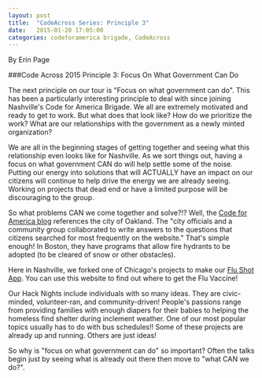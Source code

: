 ```yaml
---
layout: post
title:  "CodeAcross Series: Principle 3"
date:   2015-01-20 17:05:00
categories: codeforamerica brigade, CodeAcross 
---
```

By Erin Page

###Code Across 2015 Principle 3: Focus On What Government Can Do

The next principle on our tour is "Focus on what government can do". This has been a particularly interesting principle to deal with since joining Nashville's Code for America Brigade. We all are extremely motivated and ready to get to work. But what does that look like? How do we prioritize the work? What are our relationships with the government as a newly minted organization?

We are all in the beginning stages of getting together and seeing what this relationship even looks like for Nashville. As we sort things out, having a focus on what government CAN do will help settle some of the noise. Putting our energy into solutions that will ACTUALLY have an impact on our citizens will continue to help drive the energy we are already seeing. Working on projects that dead end or have a limited purpose will be discouraging to the group.

So what problems CAN we come together and solve?!? Well, the [Code for America blog](http://www.codeforamerica.org/governments/principles/#collaborate) references the city of Oakland. The "city officials and a community group collaborated to write answers to the questions that citizens searched for most frequently on the website." That's simple enough! In Boston, they have programs that allow fire hydrants to be adopted (to be cleared of snow or other obstacles).
 
Here in Nashville, we forked one of Chicago's projects to make our [Flu Shot App](http://www.nashvilleflushots.org/). You can use this website to find out where to get the Flu Vaccine! 

Our Hack Nights include individuals with so many ideas. They are civic-minded, volunteer-ran, and community-driven! People's passions range from providing families with enough diapers for their babies to helping the homeless find shelter during inclement weather. One of our most popular topics usually has to do with bus schedules!! Some of these projects are already up and running. Others are just ideas!

So why is "focus on what government can do" so important?
Often the talks begin just by seeing what is already out there then move to "what CAN we do?".
